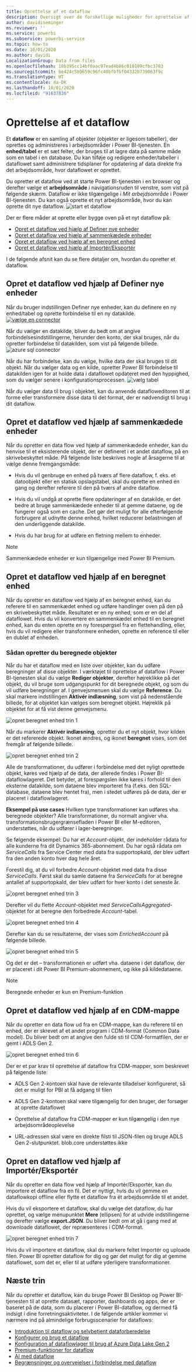 ```yaml
---
title: Oprettelse af et dataflow
description: Oversigt over de forskellige muligheder for oprettelse af et dataflow
author: davidiseminger
ms.reviewer: ''
ms.service: powerbi
ms.subservice: powerbi-service
ms.topic: how-to
ms.date: 10/01/2020
ms.author: davidi
LocalizationGroup: Data from files
ms.openlocfilehash: 10b395cc14bf0aac97ead4b86c010109cfbc3703
ms.sourcegitcommit: be424c5b9659c96fc40bfbfbf04332b739063f9c
ms.translationtype: HT
ms.contentlocale: da-DK
ms.lasthandoff: 10/01/2020
ms.locfileid: "91637836"
---
```

# <a name="creating-a-dataflow"></a>Oprettelse af et dataflow
Et **dataflow** er en samling af objekter (objekter er ligesom tabeller), der oprettes og administreres i arbejdsområder i Power BI-tjenesten. En **enhed/tabel** er et sæt felter, der bruges til at lagre data på samme måde som en tabel i en database. Du kan tilføje og redigere enheder/tabeller i dataflowet samt administrere tidsplaner for opdatering af data direkte fra det arbejdsområde, hvor dataflowet er oprettet.

Du opretter et dataflow ved at starte Power BI-tjenesten i en browser og derefter vælge et **arbejdsområde** i navigationsruden til venstre, som vist på følgende skærm. Dataflow er ikke tilgængelige i *Mit arbejdsområde* i Power BI-tjenesten. Du kan også oprette et nyt arbejdsområde, hvor du kan oprette dit nye dataflow.
![start et dataflow](media/dataflows-create/create-options.png)

Der er flere måder at oprette eller bygge oven på et nyt dataflow på:

* [Opret et dataflow ved hjælp af Definer nye enheder](#create-a-dataflow-using-define-new-entities)
* [Opret et dataflow ved hjælp af sammenkædede enheder](#create-a-dataflow-using-linked-entities)
* [Opret et dataflow ved hjælp af en beregnet enhed](#create-a-dataflow-using-a-computed-entity)
* [Opret et dataflow ved hjælp af Importér/Eksportér](#create-a-dataflow-using-importexport)

I de følgende afsnit kan du se flere detaljer om, hvordan du opretter et dataflow.

## <a name="create-a-dataflow-using-define-new-entities"></a>Opret et dataflow ved hjælp af Definer nye enheder

Når du bruger indstillingen Definer nye enheder, kan du definere en ny enhed/tabel og oprette forbindelse til en ny datakilde.
[ ![vælge en connector](media/dataflows-create/create-connectors.png) ](media/dataflows-create/create-connectors.png#lightbox)

Når du vælger en datakilde, bliver du bedt om at angive forbindelsesindstillingerne, herunder den konto, der skal bruges, når du opretter forbindelse til datakilden, som vist på følgende billede.
![azure sql connector](media/dataflows-create/azure-sql-connector.png)

Når du har forbindelse, kan du vælge, hvilke data der skal bruges til dit objekt. Når du vælger data og en kilde, opretter Power BI forbindelse til datakilden igen for at holde data i dataflowet opdateret med den hyppighed, som du vælger senere i konfigurationsprocessen.
![vælg tabel](media/dataflows-create/choose-table.png)

Når du vælger data til brug i objektet, kan du anvende datafloweditoren til at forme eller transformere disse data til det format, der er nødvendigt til brug i dit dataflow. 

## <a name="create-a-dataflow-using-linked-entities"></a>Opret et dataflow ved hjælp af sammenkædede enheder

Når du opretter en data flow ved hjælp af sammenkædede enheder, kan du henvise til et eksisterende objekt, der er defineret i et andet dataflow, på en skrivebeskyttet måde. På følgende liste beskrives nogle af årsagerne til at vælge denne fremgangsmåde:

* Hvis du vil genbruge en enhed på tværs af flere dataflow, f. eks. et datoobjekt eller en statisk opslagstabel, skal du oprette en enhed én gang og derefter referere til den på tværs af andre dataflow.

* Hvis du vil undgå at oprette flere opdateringer af en datakilde, er det bedre at bruge sammenkædede enheder til at gemme dataene, og de fungerer også som en cache. Det gør det muligt for alle efterfølgende forbrugere at udnytte denne enhed, hvilket reducerer belastningen af den underliggende datakilde.

* Hvis du har brug for at udføre en fletning mellem to enheder.

> [!NOTE]
> Sammenkædede enheder er kun tilgængelige med Power BI Premium.

## <a name="create-a-dataflow-using-a-computed-entity"></a>Opret et dataflow ved hjælp af en beregnet enhed

Når du opretter en dataflow ved hjælp af en beregnet enhed, kan du referere til en sammenkædet enhed og udføre handlinger oven på den på en skrivebeskyttet måde. Resultatet er en ny enhed, som er en del af dataflowet. Hvis du vil konvertere en sammenkædet enhed til en beregnet enhed, kan du enten oprette en ny forespørgsel fra en flettehandling, eller, hvis du vil redigere eller transformere enheden, oprette en reference til eller en dublet af enheden.

### <a name="how-to-create-computed-entities"></a>Sådan opretter du beregnede objekter

Når du har et dataflow med en liste over objekter, kan du udføre beregninger af disse objekter.
I værktøjet til oprettelse af dataflow i Power BI-tjenesten skal du vælge **Rediger objekter**, derefter højreklikke på det objekt, du vil bruge som udgangspunkt for dit beregnede objekt, og som du vil udføre beregninger af. I genvejsmenuen skal du vælge **Reference**.
Du skal markere indstillingen **Aktivér indlæsning**, som vist på nedenstående billede, for at objektet kan vælges som beregnet objekt. Højreklik på objektet for at få vist denne genvejsmenu.

![opret beregnet enhed trin 1](media/dataflows-create/computed-entity-step-1.png)

Når du markerer **Aktivér indlæsning**, opretter du et nyt objekt, hvor kilden er det refererede objekt. Ikonet ændres, og ikonet **beregnet** vises, som det fremgår af følgende billede.

![opret beregnet enhed trin 2](media/dataflows-create/computed-entity-step-2.png)

Alle de transformationer, du udfører i forbindelse med det nyligt oprettede objekt, køres ved hjælp af de data, der allerede findes i Power BI-dataflowlageret. Det betyder, at forespørgslen ikke køres i forhold til den eksterne datakilde, som dataene blev importeret fra (f.eks. den SQL-database, dataene blev hentet fra), men i stedet udføres på de data, der er placeret i dataflowlageret.

**Eksempel på use cases** Hvilken type transformationer kan udføres vha. beregnede objekter? Alle transformationer, du normalt angiver vha. transformationsbrugergrænsefladen i Power BI eller M-editoren, understøttes, når du udfører i lager-beregninger.

Se følgende eksempel: Du har et *Account*-objekt, der indeholder rådata for alle kunderne fra dit Dynamics 365-abonnement. Du har også rådata om *ServiceCalls* fra Service Center med data fra supportopkald, der blev udført fra den anden konto hver dag hele året.

Forestil dig, at du vil forbedre *Account*-objektet med data fra disse *ServiceCalls*.
Først skal du samle dataene fra *ServiceCalls* for at beregne antallet af supportopkald, der blev udført for hver konto i det seneste år.

![opret beregnet enhed trin 3](media/dataflows-create/computed-entity-step-3.png)

Derefter vil du flette *Account*-objektet med *ServiceCallsAggregated*-objektet for at beregne den forbedrede *Account*-tabel.

![opret beregnet enhed trin 4](media/dataflows-create/computed-entity-step-4.png)

Derefter kan du se resultaterne, der vises som *EnrichedAccount* på følgende billede.

![opret beregnet enhed trin 5](media/dataflows-create/computed-entity-step-5.png)

Og det er det – transformationen er udført vha. dataene i det dataflow, der er placeret i dit Power BI Premium-abonnement, og ikke på kildedataene.

> [!NOTE]
> Beregnede enheder er kun en Premium-funktion

## <a name="create-a-dataflow-using-a-cdm-folder"></a>Opret et dataflow ved hjælp af en CDM-mappe

Når du opretter en data flow ud fra en CDM-mappe, kan du referere til en enhed, der er skrevet af et andet program i CDM-format (Common Data model). Du bliver bedt om at angive den fulde sti til CDM-formatfilen, der er gemt i ADLS Gen 2.

 ![opret beregnet enhed trin 6](media/dataflows-create/attach-cdm.jpg)

Der er et par krav til oprettelse af dataflow fra CDM-mapper, som beskrevet på følgende liste:

* ADLS Gen 2-kontoen skal have de relevante tilladelser konfigureret, så det er muligt for PBI at få adgang til filen

* ADLS Gen 2-kontoen skal være tilgængelig for den bruger, der forsøger at oprette dataflowet

* Oprettelse af dataflow fra CDM-mapper er kun tilgængelig i den nye arbejdsområdeoplevelse

* URL-adressen skal være en direkte filsti til JSON-filen og bruge ADLS Gen 2-slutpunktet. blob.core understøttes ikke

## <a name="create-a-dataflow-using-importexport"></a>Opret en dataflow ved hjælp af Importér/Eksportér

Når du opretter en data flow ved hjælp af Importér/Eksportér, kan du importere et dataflow fra en fil. Det er nyttigt, hvis du vil gemme en dataflowkopi offline eller flytte et dataflow fra ét arbejdsområde til et andet. 

Hvis du vil eksportere et dataflow, skal du vælge det dataflow, du har oprettet, og vælge menupunktet **Mere** (ellipsen) for at udvide indstillingerne og derefter vælge **export.JSON**. Du bliver bedt om at gå i gang med at downloade dataflowet, der repræsenteres i CDM-format.

![opret beregnet enhed trin 7](media/dataflows-create/export-dataflow.png)

Hvis du vil importere et dataflow, skal du markere feltet Importér og uploade filen. Power BI opretter dataflow for dig og gør det muligt for dig at gemme dataflowet, som det er, eller til at udføre yderligere transformationer.

## <a name="next-steps"></a>Næste trin

Når du opretter et dataflow, kan du bruge Power BI Desktop og Power BI-tjenesten til at oprette datasæt, rapporter, dashboards og apps, der er baseret på de data, som du placerer i Power BI-dataflow, og dermed få indsigt i dine forretningsaktiviteter. I de følgende artikler kommer vi nærmere ind på almindelige forbrugsscenarier for dataflows:

* [Introduktion til dataflow og selvbetjent dataforberedelse](dataflows-introduction-self-service.md)
* [Konfigurer og brug et dataflow](dataflows-configure-consume.md)
* [Konfiguration af dataflowlager til brug af Azure Data Lake Gen 2](dataflows-azure-data-lake-storage-integration.md)
* [Premium-funktioner for dataflow](dataflows-premium-features.md)
* [AI med dataflow](dataflows-machine-learning-integration.md)
* [Begrænsninger og overvejelser i forbindelse med dataflow](dataflows-features-limitations.md)